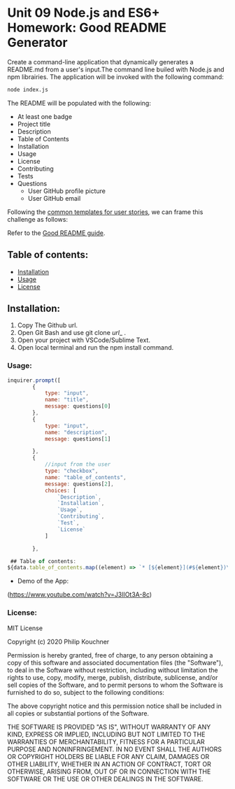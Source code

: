 # Unit 09 Node.js and ES6+ Homework: Good README Generator

Create a command-line application that dynamically generates a README.md from a user's input.The command line builed with Node.js and npm librairies. The application will be invoked with the following command:
```sh
node index.js
```
The README will be populated with the following:

* At least one badge
* Project title
* Description
* Table of Contents
* Installation
* Usage
* License
* Contributing
* Tests
* Questions
  * User GitHub profile picture
  * User GitHub email

Following the [common templates for user stories](https://en.wikipedia.org/wiki/User_story#Common_templates), we can frame this challenge as follows:

Refer to the [Good README guide](../../01-HTML-Git-CSS/04-Supplemental/Good-README-Guide/README.md).

## Table of contents:
* [Installation](#installation)
* [Usage](#usage)
* [License](#license)

## Installation:
1. Copy The Github url.
2. Open Git Bash and use git clone _url__ .
3. Open your project with VSCode/Sublime Text.
4. Open local terminal and run the npm install command.

###  Usage:
```javascript
inquirer.prompt([
        {
            type: "input",
            name: "title",
            message: questions[0]
        },
        {
            type: "input",
            name: "description",
            message: questions[1]

        },
        {
            //input from the user
            type: "checkbox",
            name: "table_of_contents",
            message: questions[2],
            choices: [
                `Description`,
                `Installation`,
                `Usage`,
                `Contributing`,
                `Test`,
                `License`
            ]

        },

 ## Table of contents:
${data.table_of_contents.map((element) => `* [${element}](#${element})\n`).join("")}//output

```
* Demo of the App:

(https://www.youtube.com/watch?v=J3IlOt3A-8c)
### License:
  MIT License

Copyright (c) 2020 Philip Kouchner

Permission is hereby granted, free of charge, to any person obtaining a copy of this software and associated documentation files (the "Software"), to deal in the Software without restriction, including without limitation the rights to use, copy, modify, merge, publish, distribute, sublicense, and/or sell copies of the Software, and to permit persons to whom the Software is furnished to do so, subject to the following conditions:

The above copyright notice and this permission notice shall be included in all copies or substantial portions of the Software.

THE SOFTWARE IS PROVIDED "AS IS", WITHOUT WARRANTY OF ANY KIND, EXPRESS OR IMPLIED, INCLUDING BUT NOT LIMITED TO THE WARRANTIES OF MERCHANTABILITY, FITNESS FOR A PARTICULAR PURPOSE AND NONINFRINGEMENT. IN NO EVENT SHALL THE AUTHORS OR COPYRIGHT HOLDERS BE LIABLE FOR ANY CLAIM, DAMAGES OR OTHER LIABILITY, WHETHER IN AN ACTION OF CONTRACT, TORT OR OTHERWISE, ARISING FROM, OUT OF OR IN CONNECTION WITH THE SOFTWARE OR THE USE OR OTHER DEALINGS IN THE SOFTWARE. 
  


